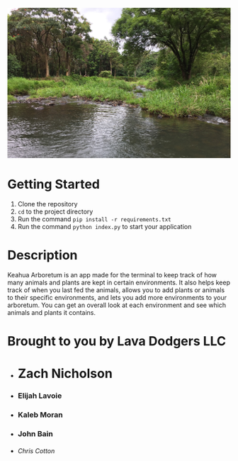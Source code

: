 ![Keahua Landscape](./keahua.jpeg)

# Getting Started

1. Clone the repository
1. `cd` to the project directory
1. Run the command `pip install -r requirements.txt`
1. Run the command `python index.py` to start your application 


# Description
Keahua Arboretum is an app made for the terminal to keep track of how many animals and plants are kept in certain environments. It also helps keep
track of when you last fed the animals, allows you to add plants or animals to their specific environments, and lets you add more environments to your arboretum. You can get an overall look at each environment and see which animals and plants it contains. 


# Brought to you by Lava Dodgers LLC
* # Zach Nicholson
* ### Elijah Lavoie
* ### Kaleb Moran
* ### John Bain
* ###### Chris Cotton